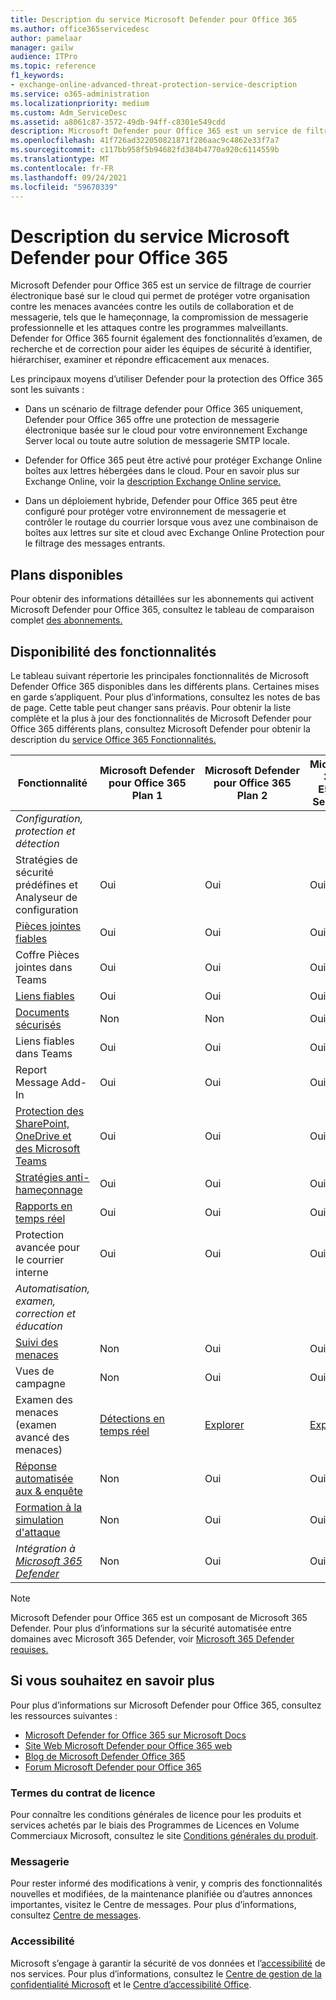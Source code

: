 ```yaml
---
title: Description du service Microsoft Defender pour Office 365
ms.author: office365servicedesc
author: pamelaar
manager: gailw
audience: ITPro
ms.topic: reference
f1_keywords:
- exchange-online-advanced-threat-protection-service-description
ms.service: o365-administration
ms.localizationpriority: medium
ms.custom: Adm_ServiceDesc
ms.assetid: a8061c87-3572-49db-94ff-c8301e549cdd
description: Microsoft Defender pour Office 365 est un service de filtrage de courrier électronique basé sur le cloud qui permet de protéger votre organisation contre les programmes malveillants et les virus inconnus en offrant une protection zero-day robuste, et inclut des fonctionnalités permettant de protéger votre organisation contre les liens dangereux en temps réel.
ms.openlocfilehash: 41f726ad322050821871f286aac9c4862e33f7a7
ms.sourcegitcommit: c117bb958f5b94682fd384b4770a920c6114559b
ms.translationtype: MT
ms.contentlocale: fr-FR
ms.lasthandoff: 09/24/2021
ms.locfileid: "59670339"
---
```

# <a name="microsoft-defender-for-office-365-service-description"></a>Description du service Microsoft Defender pour Office 365

Microsoft Defender pour Office 365 est un service de filtrage de courrier électronique basé sur le cloud qui permet de protéger votre organisation contre les menaces avancées contre les outils de collaboration et de messagerie, tels que le hameçonnage, la compromission de messagerie professionnelle et les attaques contre les programmes malveillants. Defender for Office 365 fournit également des fonctionnalités d’examen, de recherche et de correction pour aider les équipes de sécurité à identifier, hiérarchiser, examiner et répondre efficacement aux menaces.

Les principaux moyens d’utiliser Defender pour la protection des Office 365 sont les suivants :

- Dans un scénario de filtrage defender pour Office 365 uniquement, Defender pour Office 365 offre une protection de messagerie électronique basée sur le cloud pour votre environnement Exchange Server local ou toute autre solution de messagerie SMTP locale.

- Defender for Office 365 peut être activé pour protéger Exchange Online boîtes aux lettres hébergées dans le cloud. Pour en savoir plus sur Exchange Online, voir la [description Exchange Online service.](exchange-online-service-description/exchange-online-service-description.md)

- Dans un déploiement hybride, Defender pour Office 365 peut être configuré pour protéger votre environnement de messagerie et contrôler le routage du courrier lorsque vous avez une combinaison de boîtes aux lettres sur site et cloud avec Exchange Online Protection pour le filtrage des messages entrants.

## <a name="available-plans"></a>Plans disponibles

Pour obtenir des informations détaillées sur les abonnements qui activent Microsoft Defender pour Office 365, consultez le tableau de comparaison complet [des abonnements.](https://go.microsoft.com/fwlink/?linkid=2139145)

## <a name="feature-availability"></a>Disponibilité des fonctionnalités

Le tableau suivant répertorie les principales fonctionnalités de Microsoft Defender Office 365 disponibles dans les différents plans. Certaines mises en garde s’appliquent. Pour plus d’informations, consultez les notes de bas de page. Cette table peut changer sans préavis. Pour obtenir la liste complète et la plus à jour des fonctionnalités de Microsoft Defender pour Office 365 différents plans, consultez Microsoft Defender pour obtenir la description du [service Office 365 Fonctionnalités.](microsoft-defender-for-office-365-features.md)

| Fonctionnalité | Microsoft Defender pour Office 365 Plan 1 | Microsoft Defender pour Office 365 Plan 2 | Microsoft 365 E5/A5 Security |
|---------|--------------------------------|--------------------------------|--------------------------------|
| *Configuration, protection et détection* | | | |
| Stratégies de sécurité prédéfines et Analyseur de configuration | Oui | Oui | Oui |
| [Pièces jointes fiables](microsoft-defender-for-office-365-features.md#safe-attachments) | Oui | Oui | Oui |
| Coffre Pièces jointes dans Teams | Oui | Oui | Oui |
| [Liens fiables](microsoft-defender-for-office-365-features.md#safe-links) | Oui | Oui | Oui |
| [Documents sécurisés](microsoft-defender-for-office-365-features.md#safe-documents) | Non | Non | Oui |
| Liens fiables dans Teams | Oui | Oui | Oui |
| Report Message Add-In | Oui | Oui | Oui |
| [Protection des SharePoint, OneDrive et des Microsoft Teams](microsoft-defender-for-office-365-features.md#protection-for-sharepoint-onedrive-and-microsoft-teams) | Oui | Oui | Oui |
| [Stratégies anti-hameçonnage](microsoft-defender-for-office-365-features.md#anti-phishing-policies) | Oui | Oui | Oui |
| [Rapports en temps réel](microsoft-defender-for-office-365-features.md#real-time-reports) | Oui | Oui | Oui |
| Protection avancée pour le courrier interne | Oui | Oui | Oui |
| *Automatisation, examen, correction et éducation* | | | |
| [Suivi des menaces](microsoft-defender-for-office-365-features.md#threat-trackers) | Non | Oui | Oui |
| Vues de campagne | Non | Oui | Oui |
| Examen des menaces (examen avancé des menaces) | [Détections en temps réel](microsoft-defender-for-office-365-features.md#real-time-detections) | [Explorer](microsoft-defender-for-office-365-features.md#threat-explorer) | [Explorer](microsoft-defender-for-office-365-features.md#threat-explorer) |
| [Réponse automatisée aux & enquête](microsoft-defender-for-office-365-features.md#automated-investigation--response) | Non | Oui | Oui |
| [Formation à la simulation d'attaque](microsoft-defender-for-office-365-features.md#attack-simulation-training) | Non | Oui | Oui |
| *Intégration à [Microsoft 365 Defender](/microsoft-365/security/defender/microsoft-365-defender)* | Non | Oui | Oui |

> [!NOTE]
> Microsoft Defender pour Office 365 est un composant de Microsoft 365 Defender. Pour plus d’informations sur la sécurité automatisée entre domaines avec Microsoft 365 Defender, voir [Microsoft 365 Defender requises.](/microsoft-365/security/mtp/prerequisites)

## <a name="learn-more"></a>Si vous souhaitez en savoir plus

Pour plus d’informations sur Microsoft Defender pour Office 365, consultez les ressources suivantes :

- [Microsoft Defender for Office 365 sur Microsoft Docs](/microsoft-365/security/office-365-security/defender-for-office-365)
- [Site Web Microsoft Defender pour Office 365 web](https://www.microsoft.com/security/business/threat-protection/office-365-defender)
- [Blog de Microsoft Defender Office 365](https://techcommunity.microsoft.com/t5/microsoft-defender-for-office/bg-p/MicrosoftDefenderforOffice365Blog)
- [Forum Microsoft Defender pour Office 365](https://techcommunity.microsoft.com/t5/microsoft-defender-for-office/bd-p/MicrosoftDefenderforOffice365)

### <a name="licensing-terms"></a>Termes du contrat de licence

Pour connaître les conditions générales de licence pour les produits et services achetés par le biais des Programmes de Licences en Volume Commerciaux Microsoft, consultez le site [Conditions générales du produit](https://www.microsoft.com/licensing/terms/).

### <a name="messaging"></a>Messagerie

Pour rester informé des modifications à venir, y compris des fonctionnalités nouvelles et modifiées, de la maintenance planifiée ou d’autres annonces importantes, visitez le Centre de messages. Pour plus d’informations, consultez [Centre de messages](/microsoft-365/admin/manage/message-center).

### <a name="accessibility"></a>Accessibilité

Microsoft s’engage à garantir la sécurité de vos données et l’[accessibilité](https://www.microsoft.com/trust-center/compliance/accessibility) de nos services. Pour plus d’informations, consultez le [Centre de gestion de la confidentialité Microsoft](https://www.microsoft.com/trust-center) et le [Centre d’accessibilité Office](https://support.office.com/article/ecab0fcf-d143-4fe8-a2ff-6cd596bddc6d).
